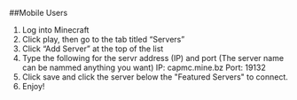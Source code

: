 ##Mobile Users
1. Log into Minecraft
2. Click play, then go to the tab titled “Servers”
3. Click “Add Server” at the top of the list
4. Type the following for the servr address (IP) and port (The server name can be nammed anything you want) 
  IP: capmc.mine.bz
  Port: 19132
5. Click save and click the server below the "Featured Servers" to connect.
6. Enjoy!
